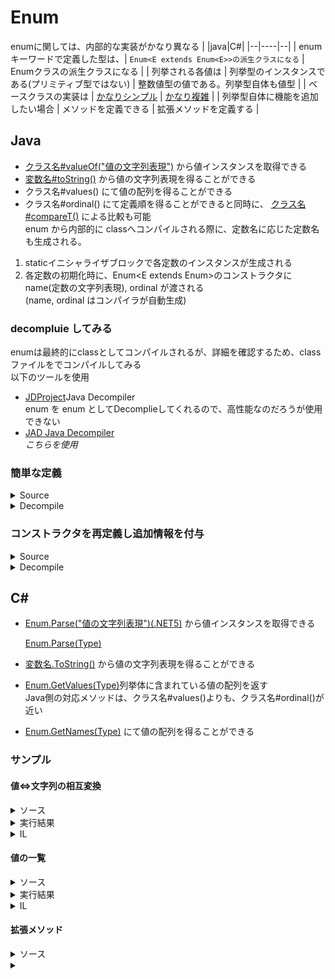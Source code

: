 # Enum
enumに関しては、内部的な実装がかなり異なる
|  |java|C#|
|--|----|--|
| enumキーワードで定義した型は、| `Enum<E extends Enum<E>>の派生クラスになる` | Enumクラスの派生クラスになる |
| 列挙される各値は | 列挙型のインスタンスである(プリミティブ型ではない) | 整数値型の値である。列挙型自体も値型 |
| ベースクラスの実装は | [かなりシンプル](https://github.com/AdoptOpenJDK/openjdk-jdk11/blob/master/src/java.base/share/classes/java/lang/Enum.java) 
                   | [かなり複雑](https://github.com/AdoptOpenJDK/openjdk-jdk11/blob/master/src/java.base/share/classes/java/lang/Enum.java) |
| 列挙型自体に機能を追加したい場合 | メソッドを定義できる | 拡張メソッドを定義する |

## Java
- [クラス名#valueOf("値の文字列表現")](https://github.com/openjdk/jdk/blob/9a19eb6918e1f766ccf1b1671ea1161a76fee571/src/java.base/share/classes/java/lang/Enum.java#L265) から値インスタンスを取得できる
- [変数名#toString()](https://github.com/openjdk/jdk/blob/9a19eb6918e1f766ccf1b1671ea1161a76fee571/src/java.base/share/classes/java/lang/Enum.java#L150) から値の文字列表現を得ることができる
- クラス名#values() にて値の配列を得ることができる
- クラス名#ordinal() にて定義順を得ることができると同時に、 [クラス名#compareT()](https://github.com/openjdk/jdk/blob/9a19eb6918e1f766ccf1b1671ea1161a76fee571/src/java.base/share/classes/java/lang/Enum.java#L195) による比較も可能  
enum から内部的に classへコンパイルされる際に、定数名に応じた定数名も生成される。  
1. staticイニシャライザブロックで各定数のインスタンスが生成される
2. 各定数の初期化時に、Enum<E extends Enum<E>>のコンストラクタに name(定数の文字列表現), ordinal が渡される  
   (name, ordinal はコンパイラが自動生成)
### decompluie してみる
enumは最終的にclassとしてコンパイルされるが、詳細を確認するため、classファイルをでコンパイルしてみる  
以下のツールを使用  
- [JDProject](http://java-decompiler.github.io/)Java Decompiler  
  enum を enum としてDecomplieしてくれるので、高性能なのだろうが使用できない
- [JAD Java Decompiler](https://varaneckas.com/jad/)  
  *こちらを使用* 
### 簡単な定義
<details>
<summary>Source</summary>

```Java:Week.java
public enum Week {
  SUNDAY,
  MONDAY,
  TUESDAY,
  WEDNESDAY,
  THURSDAY,
  FRIDAY,
  SATURDAY, // カンマで終われるのが良いね。
}
```

</details>
<details>
<summary>Decompile</summary>

```Java:Week.java
public final class Week extends Enum
{

    public static Week[] values()
    {
        return (Week[])$VALUES.clone();
    }

    public static Week valueOf(String s)
    {
        return (Week)Enum.valueOf(Week, s);
    }

    private Week(String s, int i)
    {
        super(s, i);
    }

    public static final Week SUNDAY;
    public static final Week MONDAY;
    public static final Week TUESDAY;
    public static final Week WEDNESDAY;
    public static final Week THURSDAY;
    public static final Week FRIDAY;
    public static final Week SATURDAY;
    private static final Week $VALUES[];

    static 
    {
        SUNDAY = new Week("SUNDAY", 0);
        MONDAY = new Week("MONDAY", 1);
        TUESDAY = new Week("TUESDAY", 2);
        WEDNESDAY = new Week("WEDNESDAY", 3);
        THURSDAY = new Week("THURSDAY", 4);
        FRIDAY = new Week("FRIDAY", 5);
        SATURDAY = new Week("SATURDAY", 6);
        $VALUES = (new Week[] {
            SUNDAY, MONDAY, TUESDAY, WEDNESDAY, THURSDAY, FRIDAY, SATURDAY
        });
    }
}
```

</details>

### コンストラクタを再定義し追加情報を付与
<details>
<summary>Source</summary>

```Java:JpWeek.java
public enum JpWeek {
  SUNDAY("日"),
  MONDAY("月"),
  TUESDAY("火"),
  WEDNESDAY("水"),
  THURSDAY("木"),
  FRIDAY("金"),
  SATURDAY("土"),
  ;

  private String jpName;
  private JpWeek(String jpName) { this.jpName = jpName; }
  public String getJpName() { return this.jpName; }
}
```

</details>
<details>
<summary>Decompile</summary>
  
```Java:JpWeek.java
public final class JpWeek extends Enum
{

    public static JpWeek[] values()
    {
        return (JpWeek[])$VALUES.clone();
    }

    public static JpWeek valueOf(String s)
    {
        return (JpWeek)Enum.valueOf(JpWeek, s);
    }

    private JpWeek(String s, int i, String s1)
    {
        super(s, i);
        jpName = s1;
    }

    public String getJpName()
    {
        return jpName;
    }

    public static final JpWeek SUNDAY;
    public static final JpWeek MONDAY;
    public static final JpWeek TUESDAY;
    public static final JpWeek WEDNESDAY;
    public static final JpWeek THURSDAY;
    public static final JpWeek FRIDAY;
    public static final JpWeek SATURDAY;
    private String jpName;
    private static final JpWeek $VALUES[];

    static 
    {
        SUNDAY = new JpWeek("SUNDAY", 0, "\u65E5");
        MONDAY = new JpWeek("MONDAY", 1, "\u6708");
        TUESDAY = new JpWeek("TUESDAY", 2, "\u706B");
        WEDNESDAY = new JpWeek("WEDNESDAY", 3, "\u6C34");
        THURSDAY = new JpWeek("THURSDAY", 4, "\u6728");
        FRIDAY = new JpWeek("FRIDAY", 5, "\u91D1");
        SATURDAY = new JpWeek("SATURDAY", 6, "\u571F");
        $VALUES = (new JpWeek[] {
            SUNDAY, MONDAY, TUESDAY, WEDNESDAY, THURSDAY, FRIDAY, SATURDAY
        });
    }
}
```

</details>

## C#
- [Enum.Parse<Type>("値の文字列表現")(.NET5)](https://github.com/dotnet/corert/blob/c6af4cfc8b625851b91823d9be746c4f7abdc667/src/System.Private.CoreLib/shared/System/Enum.cs#L274) から値インスタンスを取得できる
 
  [Enum.Parse(Type)](https://docs.microsoft.com/ja-jp/dotnet/api/system.enum.parse?view=net-5.0)
- [変数名.ToString()](https://github.com/dotnet/corert/blob/c6af4cfc8b625851b91823d9be746c4f7abdc667/src/System.Private.CoreLib/shared/System/Enum.cs#L896) から値の文字列表現を得ることができる  
- [Enum.GetValues(Type)](https://docs.microsoft.com/ja-jp/dotnet/api/system.enum.getvalues?view=net-5.0)列挙体に含まれている値の配列を返す  
  Java側の対応メソッドは、クラス名#values()よりも、クラス名#ordinal()が近い
- [Enum.GetNames(Type)](https://docs.microsoft.com/ja-jp/dotnet/api/system.enum.getnames?view=net-5.0) にて値の配列を得ることができる

### サンプル
#### 値<=>文字列の相互変換
<details>
<summary>ソース</summary>

```C#
using System;

enum Week : ushort
{
    MONDAY = 0,
    TUESDAY = 1,
    WEDNESDAY = 2,
    THURSDAY = 3,
    FRIDAY = 4,
    SATURDAY = 5,
    SUNDAY = 6,
}

class Program
{
    static void Main(string[] args)
    {
        var w1 = (Week)4;
        Console.WriteLine(w1.ToString());
        var w2 = Enum.Parse(typeof(Week), "SATURDAY");
        Console.WriteLine(w2.ToString());
        var w3 = Enum.Parse(typeof(Week), "ONE DAY");
        Console.WriteLine(w3.ToString());
    }
}
```
</details>
<details>
<summary>実行結果</summary>

```
FRIDAY
SATURDAY
Unhandled exception. System.ArgumentException: Requested value 'ONE DAY' was not found.
```
</details>

<details>
<summary>IL</summary>

```il
.class private auto ansi sealed Week extends [System.Runtime]System.Enum
{
  .field public specialname rtspecialname uint16 value__
  .field public static Week MONDAY
  .field public static Week TUESDAY
  .field public static Week WEDNESDAY
  .field public static Week THURSDAY
  .field public static Week FRIDAY
  .field public static Week SATURDAY
  .field public static Week SUNDAY
} // End of class Week

.class private auto ansi beforefieldinit Program extends [System.Runtime]System.Object
{
  .method private hidebysig static default void Main(string[] args) cil managed
  {
    // Method begins at Relative Virtual Address (RVA) 0x2050
    .entrypoint
    // Code size 81 (0x51)
    .maxstack 2
    .locals init(Week V_0)
    IL_0000: ldc.i4.4
    IL_0001: stloc.0
    IL_0002: ldloca.s class V_0
    IL_0004: constrained. class Week
    IL_000a: callvirt instance string class [System.Runtime]System.Object::ToString()
    IL_000f: call void class [System.Console]System.Console::WriteLine(string)
    IL_0014: ldtoken class Week
    IL_0019: call [System.Runtime]System.Type class [System.Runtime]System.Type::GetTypeFromHandle(valuetype [System.Runtime]System.RuntimeTypeHandle)
    IL_001e: ldstr "SATURDAY"
    IL_0023: call [System.Runtime]System.Object class [System.Runtime]System.Enum::Parse([System.Runtime]System.Type, string)
    IL_0028: callvirt instance string class [System.Runtime]System.Object::ToString()
    IL_002d: call void class [System.Console]System.Console::WriteLine(string)
    IL_0032: ldtoken class Week
    IL_0037: call [System.Runtime]System.Type class [System.Runtime]System.Type::GetTypeFromHandle(valuetype [System.Runtime]System.RuntimeTypeHandle)
    IL_003c: ldstr "ONE DAY"
    IL_0041: call [System.Runtime]System.Object class [System.Runtime]System.Enum::Parse([System.Runtime]System.Type, string)
    IL_0046: callvirt instance string class [System.Runtime]System.Object::ToString()
    IL_004b: call void class [System.Console]System.Console::WriteLine(string)
    IL_0050: ret
  } // End of method System.Void Program::Main(System.String[])
```
</details>

#### 値の一覧
<details>
<summary>ソース</summary>

```c#
using System;

enum Week : ushort
{
    MONDAY = 0,
    TUESDAY = 1,
    WEDNESDAY = 2,
    THURSDAY = 3,
    FRIDAY = 4,
    SATURDAY = 5,
    SUNDAY = 6,
}

class Program
{
    static void Main(string[] args)
    {
        foreach (ushort value in Enum.GetValues(typeof(Week)))
        {
            Console.WriteLine(value);
        }
        foreach (var value in Enum.GetValues(typeof(Week)))
        {
            Console.WriteLine(value);
        }
        foreach (var name in Enum.GetNames(typeof(Week)))
        {
            Console.WriteLine(name);
        }
    }
}
```
</details>

<details>
<summary>実行結果</summary>
   
```
0
1
2
3
4
5
6
MONDAY
TUESDAY
WEDNESDAY
THURSDAY
FRIDAY
SATURDAY
SUNDAY
MONDAY
TUESDAY
WEDNESDAY
THURSDAY
FRIDAY
SATURDAY
SUNDAY
```
</details>

<details>
<summary>IL</summary>
   
```IL
.class private auto ansi sealed Week extends [System.Runtime]System.Enum
{
  .field public specialname rtspecialname uint16 value__
  .field public static Week MONDAY
  .field public static Week TUESDAY
  .field public static Week WEDNESDAY
  .field public static Week THURSDAY
  .field public static Week FRIDAY
  .field public static Week SATURDAY
  .field public static Week SUNDAY
} // End of class Week


.class private auto ansi beforefieldinit Program extends [System.Runtime]System.Object
{

  .method private hidebysig static default void Main(string[] args) cil managed
  {
    // Method begins at Relative Virtual Address (RVA) 0x2050
    .entrypoint
    // Code size 166 (0xA6)
    .maxstack 2
    .locals init(class [System.Runtime]System.Collections.IEnumerator V_0, class [System.Runtime]System.IDisposable V_1, string[] V_2, int32 V_3)
    IL_0000: ldtoken class Week
    IL_0005: call [System.Runtime]System.Type class [System.Runtime]System.Type::GetTypeFromHandle(valuetype [System.Runtime]System.RuntimeTypeHandle)
    IL_000a: call [System.Runtime]System.Array class [System.Runtime]System.Enum::GetValues([System.Runtime]System.Type)
    IL_000f: callvirt instance [System.Runtime]System.Collections.IEnumerator class [System.Runtime]System.Array::GetEnumerator()
    IL_0014: stloc.0
    IL_0015: br.s     IL_0027
    IL_0017: ldloc.0
    IL_0018: callvirt instance [System.Runtime]System.Object class [System.Runtime]System.Collections.IEnumerator::get_Current()
    IL_001d: unbox.any class System.UInt16
    IL_0022: call void class [System.Console]System.Console::WriteLine(int32)
    IL_0027: ldloc.0
    IL_0028: callvirt instance bool class [System.Runtime]System.Collections.IEnumerator::MoveNext()
    IL_002d: brtrue.s     IL_0017
    IL_002f: leave.s     IL_0042
    IL_0031: ldloc.0
    IL_0032: isinst class System.IDisposable
    IL_0037: stloc.1
    IL_0038: ldloc.1
    IL_0039: brfalse.s     IL_0041
    IL_003b: ldloc.1
    IL_003c: callvirt instance void class [System.Runtime]System.IDisposable::Dispose()
    IL_0041: endfinally
    IL_0042: ldtoken class Week
    IL_0047: call [System.Runtime]System.Type class [System.Runtime]System.Type::GetTypeFromHandle(valuetype [System.Runtime]System.RuntimeTypeHandle)
    IL_004c: call [System.Runtime]System.Array class [System.Runtime]System.Enum::GetValues([System.Runtime]System.Type)
    IL_0051: callvirt instance [System.Runtime]System.Collections.IEnumerator class [System.Runtime]System.Array::GetEnumerator()
    IL_0056: stloc.0
    IL_0057: br.s     IL_0064
    IL_0059: ldloc.0
    IL_005a: callvirt instance [System.Runtime]System.Object class [System.Runtime]System.Collections.IEnumerator::get_Current()
    IL_005f: call void class [System.Console]System.Console::WriteLine([System.Runtime]System.Object)
    IL_0064: ldloc.0
    IL_0065: callvirt instance bool class [System.Runtime]System.Collections.IEnumerator::MoveNext()
    IL_006a: brtrue.s     IL_0059
    IL_006c: leave.s     IL_007f
    IL_006e: ldloc.0
    IL_006f: isinst class System.IDisposable
    IL_0074: stloc.1
    IL_0075: ldloc.1
    IL_0076: brfalse.s     IL_007e
    IL_0078: ldloc.1
    IL_0079: callvirt instance void class [System.Runtime]System.IDisposable::Dispose()
    IL_007e: endfinally
    IL_007f: ldtoken class Week
    IL_0084: call [System.Runtime]System.Type class [System.Runtime]System.Type::GetTypeFromHandle(valuetype [System.Runtime]System.RuntimeTypeHandle)
    IL_0089: call string[] class [System.Runtime]System.Enum::GetNames([System.Runtime]System.Type)
    IL_008e: stloc.2
    IL_008f: ldc.i4.0
    IL_0090: stloc.3
    IL_0091: br.s     IL_009f
    IL_0093: ldloc.2
    IL_0094: ldloc.3
    IL_0095: ldelem.ref
    IL_0096: call void class [System.Console]System.Console::WriteLine(string)
    IL_009b: ldloc.3
    IL_009c: ldc.i4.1
    IL_009d: add
    IL_009e: stloc.3
    IL_009f: ldloc.3
    IL_00a0: ldloc.2
    IL_00a1: ldlen
    IL_00a2: conv.i4
    IL_00a3: blt.s     IL_0093
    IL_00a5: ret
  } // End of method System.Void Program::Main(System.String[])
```
</details>

#### 拡張メソッド
<details>
<summary>ソース</summary>

```c#
using System;

enum Week : ushort
{
    MONDAY = 0,
    TUESDAY = 1,
    WEDNESDAY = 2,
    THURSDAY = 3,
    FRIDAY = 4,
    SATURDAY = 5,
    SUNDAY = 6,
}

static class Program
{
    public static string WeekType(this Week week)
    {
        return week switch {
            Week w when w == Week.SATURDAY || w == Week.SUNDAY => "weekend",
            _ => "weekday",
        };
    }
    
    static void Main(string[] args)
    {
        foreach (Week value in Enum.GetValues(typeof(Week)))
        {
            Console.WriteLine($"{value.ToString()} is {value.WeekType()}");
        }
    }
}
```
</details>

<details>
<summary></summary>

```
MONDAY is weekday
TUESDAY is weekday
WEDNESDAY is weekday
THURSDAY is weekday
FRIDAY is weekday
SATURDAY is weekend
SUNDAY is weekend
```
</details>
